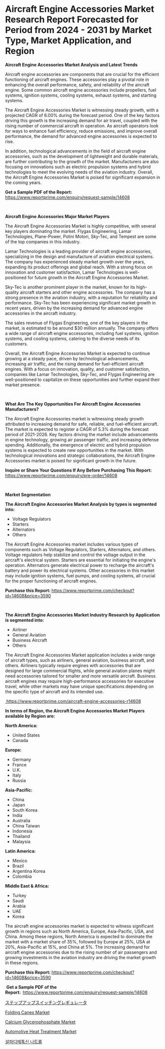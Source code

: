 <p><h1>Aircraft Engine Accessories Market Research Report Forecasted for Period from 2024 -  2031 by Market Type, Market Application, and Region</h1></p><p><strong>Aircraft Engine Accessories Market Analysis and Latest Trends</strong></p>
<p><p>Aircraft engine accessories are components that are crucial for the efficient functioning of aircraft engines. These accessories play a pivotal role in enhancing the overall performance, safety, and reliability of the aircraft engine. Some common aircraft engine accessories include propellers, fuel systems, ignition systems, cooling systems, exhaust systems, and starting systems.</p><p>The Aircraft Engine Accessories Market is witnessing steady growth, with a projected CAGR of 6.00% during the forecast period. One of the key factors driving this growth is the increasing demand for air travel, coupled with the rising number of commercial aircraft in operation. As aircraft operators look for ways to enhance fuel efficiency, reduce emissions, and improve overall performance, the demand for advanced engine accessories is expected to rise.</p><p>In addition, technological advancements in the field of aircraft engine accessories, such as the development of lightweight and durable materials, are further contributing to the growth of the market. Manufacturers are also focusing on innovations such as electric propulsion systems and hybrid technologies to meet the evolving needs of the aviation industry. Overall, the Aircraft Engine Accessories Market is poised for significant expansion in the coming years.</p></p>
<p><strong>Get a Sample PDF of the Report:&nbsp;</strong> <a href="https://www.reportprime.com/enquiry/request-sample/14608">https://www.reportprime.com/enquiry/request-sample/14608</a></p>
<p>&nbsp;</p>
<p><strong>Aircraft Engine Accessories Major Market Players</strong></p>
<p><p>The Aircraft Engine Accessories Market is highly competitive, with several key players dominating the market. Flygas Engineering, Lamar Technologies, Plane-Power, Polini Motori, Sky-Tec, and Tempest are some of the top companies in this industry.</p><p>Lamar Technologies is a leading provider of aircraft engine accessories, specializing in the design and manufacture of aviation electrical systems. The company has experienced steady market growth over the years, expanding its product offerings and global reach. With a strong focus on innovation and customer satisfaction, Lamar Technologies is well-positioned for future growth in the Aircraft Engine Accessories Market.</p><p>Sky-Tec is another prominent player in the market, known for its high-quality aircraft starters and other engine accessories. The company has a strong presence in the aviation industry, with a reputation for reliability and performance. Sky-Tec has been experiencing significant market growth in recent years, driven by the increasing demand for advanced engine accessories in the aircraft industry.</p><p>The sales revenue of Flygas Engineering, one of the key players in the market, is estimated to be around $30 million annually. The company offers a wide range of aircraft engine accessories, including fuel systems, ignition systems, and cooling systems, catering to the diverse needs of its customers.</p><p>Overall, the Aircraft Engine Accessories Market is expected to continue growing at a steady pace, driven by technological advancements, increasing air traffic, and the rising demand for fuel-efficient aircraft engines. With a focus on innovation, quality, and customer satisfaction, companies like Lamar Technologies, Sky-Tec, and Flygas Engineering are well-positioned to capitalize on these opportunities and further expand their market presence.</p></p>
<p>&nbsp;</p>
<p><strong>What Are The Key Opportunities For Aircraft Engine Accessories Manufacturers?</strong></p>
<p><p>The Aircraft Engine Accessories market is witnessing steady growth attributed to increasing demand for safe, reliable, and fuel-efficient aircraft. The market is expected to register a CAGR of 5.3% during the forecast period of 2021-2026. Key factors driving the market include advancements in engine technology, growing air passenger traffic, and increasing defense spending. Additionally, the emergence of electric and hybrid propulsion systems is expected to create new opportunities in the market. With technological innovations and strategic collaborations, the Aircraft Engine Accessories market is poised for significant growth in the future.</p></p>
<p><strong>Inquire or Share Your Questions If Any Before Purchasing This Report:</strong> <a href="https://www.reportprime.com/enquiry/pre-order/14608">https://www.reportprime.com/enquiry/pre-order/14608</a></p>
<p>&nbsp;</p>
<p><strong>Market Segmentation</strong></p>
<p><strong>The Aircraft Engine Accessories Market Analysis by types is segmented into:</strong></p>
<p><ul><li>Voltage Regulators</li><li>Starters</li><li>Alternators</li><li>Others</li></ul></p>
<p><p>The Aircraft Engine Accessories market includes various types of components such as Voltage Regulators, Starters, Alternators, and others. Voltage regulators help stabilize and control the voltage output in the aircraft's electrical system. Starters are essential for initiating the engine's operation. Alternators generate electrical power to recharge the aircraft's battery and power its electrical systems. Other accessories in this market may include ignition systems, fuel pumps, and cooling systems, all crucial for the proper functioning of aircraft engines.</p></p>
<p><strong>Purchase this Report:&nbsp;</strong><a href="https://www.reportprime.com/checkout?id=14608&price=3590">https://www.reportprime.com/checkout?id=14608&price=3590</a></p>
<p>&nbsp;</p>
<p><strong>The Aircraft Engine Accessories Market Industry Research by Application is segmented into:</strong></p>
<p><ul><li>Airliner</li><li>General Aviation</li><li>Business Aircraft</li><li>Others</li></ul></p>
<p><p>The Aircraft Engine Accessories Market application includes a wide range of aircraft types, such as airliners, general aviation, business aircraft, and others. Airliners typically require engines with accessories that are designed for large commercial flights, while general aviation planes might need accessories tailored for smaller and more versatile aircraft. Business aircraft engines may require high-performance accessories for executive travel, while other markets may have unique specifications depending on the specific type of aircraft and its intended use.</p></p>
<p><a href="https://www.reportprime.com/aircraft-engine-accessories-r14608">&nbsp;https://www.reportprime.com/aircraft-engine-accessories-r14608</a></p>
<p><strong>In terms of Region, the Aircraft Engine Accessories Market Players available by Region are:</strong></p>
<p>
    <p> <strong> North America: </strong>
        <ul>
            <li>United States</li>
            <li>Canada</li>
        </ul>
        </p> 
    <p> <strong> Europe: </strong>
        <ul>
            <li>Germany</li>
            <li>France</li>
            <li>U.K.</li>
            <li>Italy</li>
            <li>Russia</li>
        </ul>
        </p> 
    <p> <strong> Asia-Pacific: </strong>
        <ul>
            <li>China</li>
            <li>Japan</li>
            <li>South Korea</li>
            <li>India</li>
            <li>Australia</li>
            <li>China Taiwan</li>
            <li>Indonesia</li>
            <li>Thailand</li>
            <li>Malaysia</li>
        </ul>
        </p> 
    <p> <strong> Latin America: </strong>
        <ul>
            <li>Mexico</li>
            <li>Brazil</li>
            <li>Argentina Korea</li>
            <li>Colombia</li>
        </ul>
        </p> 
    <p> <strong> Middle East & Africa: </strong>
        <ul>
            <li>Turkey</li>
            <li>Saudi</li>
            <li>Arabia</li>
            <li>UAE</li>
            <li>Korea</li>
        </ul>
    </p>
    </p>
<p><p>The aircraft engine accessories market is expected to witness significant growth in regions such as North America, Europe, Asia-Pacific, USA, and China. Among these regions, North America is expected to dominate the market with a market share of 35%, followed by Europe at 25%, USA at 20%, Asia-Pacific at 15%, and China at 5%. The increasing demand for aircraft engine accessories due to the rising number of air passengers and growing investments in the aviation industry are driving the market growth in these regions.</p></p>
<p><strong>Purchase this Report: </strong><a href="https://www.reportprime.com/checkout?id=14608&price=3590">https://www.reportprime.com/checkout?id=14608&price=3590</a></p>
<p>&nbsp;<strong>Get a Sample PDF of the Report:&nbsp;&nbsp;</strong><a href="https://www.reportprime.com/enquiry/request-sample/14608">https://www.reportprime.com/enquiry/request-sample/14608</a></p>
<p><strong></strong></p>
<p><p><a href="https://github.com/hilmi-2a/Market-Research-Report-List-1/blob/main/359458725487.md">ステップアップスイッチングレギュレータ</a></p><p><a href="https://github.com/castoriffic/Market-Research-Report-List-4/blob/main/folding-canes-market.md">Folding Canes Market</a></p><p><a href="https://issuu.com/reportprime-2/docs/calcium-glycerophosphate-market-size-2030.pptx">Calcium Glycerophosphate Market</a></p><p><a href="https://github.com/yoshih12/Market-Research-Report-List-2/blob/main/automotive-heat-treatment-market.md">Automotive Heat Treatment Market</a></p><p><a href="https://github.com/BrettWeberrt8767765/Market-Research-Report-List-1/blob/main/729275323201.md">설파디메톡신 나트륨</a></p></p>